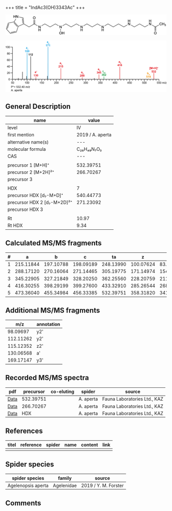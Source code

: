 +++
title = "IndAc3(OH)3343Ac"
+++

![](/img/IndAc3(OH)3343Ac.png)

![](/img_MSMS/532_IndAc3(OH)3343Ac_Aa.png)

## General Description

| name                        | value            |
|-----------------------------|------------------|
| level                       | IV               |
| first mention               | 2019 / A. aperta |
| alternative name(s)         | ---              |
| molecular formula           | C₂₈H₄₉N₇O₃       |
| CAS                         | ---              |
|                             |                  |
| precursor 1 [M+H]⁺          | 532.39751        |
| precursor 2 [M+2H]²⁺        | 266.70267        |
| precursor 3                 |                  |
|                             |                  |
| HDX                         | 7                |
| precursor HDX   [d₇-M+D]⁺   | 540.44773        |
| precursor HDX 2 [d₇-M+2D]²⁺ | 271.23092        |
| precursor HDX 3             |                  |
|                             |                  |
| Rt                          | 10.97            |
| Rt HDX                      | 9.34             |

## Calculated MS/MS fragments

| # | a         | b         | c         | ta        | z         | y         | tz        |
|---|-----------|-----------|-----------|-----------|-----------|-----------|-----------|
| 1 | 215.11844 | 197.10788 | 198.09189 | 248.13990 | 100.07624 | 83.04969  | 117.10279 |
| 2 | 288.17120 | 270.16064 | 271.14465 | 305.19775 | 171.14974 | 154.12319 | 188.17629 |
| 3 | 345.22905 | 327.21849 | 328.20250 | 362.25560 | 228.20759 | 211.18104 | 245.23414 |
| 4 | 416.30255 | 398.29199 | 399.27600 | 433.32910 | 285.26544 | 268.23889 | 318.28690 |
| 5 | 473.36040 | 455.34984 | 456.33385 | 532.39751 | 358.31820 | 341.29165 | 375.34475 |

## Additional MS/MS fragments

| m/z       | annotation |
|-----------|------------|
| 98.09697  | y2'        |
| 112.11262 | y2'        |
| 115.12352 | z2'        |
| 130.06568 | a'         |
| 169.17147 | y3'        |

## Recorded MS/MS spectra

| pdf                                                   | precursor | co-eluting | spider    | source                       |
|-------------------------------------------------------|-----------|------------|-----------|------------------------------|
| [Data](/pdf/A-aperta/532_IndAc3(OH)3343Ac_Aa.pdf)     | 532.39751 |            | A. aperta | Fauna Laboratories Ltd., KAZ |
| [Data](/pdf/A-aperta/532_IndAc3(OH)3343Ac_Aa_2.pdf)   | 266.70267 |            | A. aperta | Fauna Laboratories Ltd., KAZ |
| [Data](/pdf/A-aperta/532_IndAc3(OH)3343Ac_Aa_HDX.pdf) | HDX       |            | A. aperta | Fauna Laboratories Ltd., KAZ |

## References

| titel     | reference   | spider    | name   | content  | link |
|-----------|-------------|-----------|--------|----------|-----|
|           |             |           |        |          |     |

## Spider species

| spider species     | family     | source               |
|--------------------|------------|----------------------|
| Agelenopsis aperta | Agelenidae | 2019 / Y. M. Forster |

## Comments